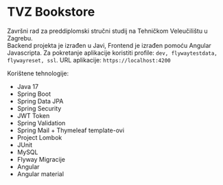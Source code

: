 # TVZ Bookstore
Završni rad za preddiplomski stručni studij na Tehničkom Veleučilištu u Zagrebu.<br>
Backend projekta je izrađen u Javi, Frontend je izrađen pomoću Angular Javascripta.
Za pokretanje aplikacije koristiti profile: `dev, flywaytestdata, flywayreset, ssl`.
URL aplikacije: `https://localhost:4200`

Korištene tehnologije:
* Java 17
* Spring Boot
* Spring Data JPA
* Spring Security
* JWT Token
* Spring Validation
* Spring Mail + Thymeleaf template-ovi
* Project Lombok
* JUnit
* MySQL
* Flyway Migracije
* Angular
* Angular material